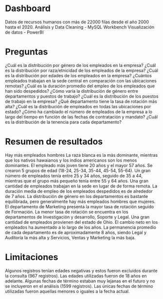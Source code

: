 # Dashboard
Datos de recursos humanos con más de 22000 filas desde el año 2000 hasta el 2020. 
Análisis y Data Cleaning - MySQL Workbench 
Visualización de datos - PowerBI
# Preguntas
¿Cuál es la distribución por género de los empleados en la empresa?
¿Cuál es la distribución por raza/etnicidad de los empleados de la empresa?
¿Cuál es la distribución por edades de los empleados en la empresa?
¿Cuántos empleados trabajan en la sede central en comparación con las ubicaciones remotas?
¿Cuál es la duración promedio del empleo de los empleados que han sido despedidos?
¿Cómo varía la distribución de género entre departamentos y puestos de trabajo?
¿Cuál es la distribución de los puestos de trabajo en la empresa?
¿Qué departamento tiene la tasa de rotación más alta?
¿Cuál es la distribución de empleados en todas las ubicaciones por estado?
¿Cómo ha cambiado el número de empleados de la empresa a lo largo del tiempo en función de las fechas de contratación y mandato?
¿Cuál es la distribución de la tenencia para cada departamento?
# Resumen de resultados
Hay más empleados hombres
La raza blanca es la más dominante, mientras que los nativos hawaianos y los indios americanos son los menos dominantes.
El empleado más joven tiene 20 años y el mayor 57 años.
Se crearon 5 grupos de edad (18-24, 25-34, 35-44, 45-54, 55-64). Un gran número de empleados tenía entre 25 y 34 años, seguido de 35 a 44, mientras que el grupo más pequeño tenía entre 55 y 64 años.
Una gran cantidad de empleados trabajan en la sede en lugar de de forma remota.
La duración media de empleo de los empleados despedidos es de alrededor de 7 años.
La distribución de género en los departamentos es bastante equilibrada, pero generalmente hay más empleados hombres que mujeres.
El departamento de Marketing presenta la mayor tasa de rotación seguido de Formación. La menor tasa de rotación se encuentra en los departamentos de Investigación y desarrollo, Soporte y Legal.
Una gran cantidad de empleados provienen del estado de Ohio.
El cambio neto en los empleados ha aumentado a lo largo de los años.
La permanencia promedio de cada departamento es de aproximadamente 8 años, siendo Legal y Auditoría la más alta y Servicios, Ventas y Marketing la más baja.
# Limitaciones
Algunos registros tenían edades negativas y estos fueron excluidos durante la consulta (967 registros). Las edades utilizadas fueron de 18 años en adelante.
Algunas fechas de término estaban muy lejanas en el futuro y no se incluyeron en el análisis (1599 registros). Las únicas fechas de término utilizadas fueron aquellas menores o iguales a la fecha actual.

